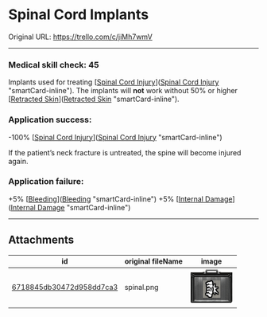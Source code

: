# Spinal Cord Implants

Original URL: https://trello.com/c/jiMh7wmV

---

### Medical skill check: 45

Implants used for treating [[Spinal Cord Injury](../Head_Brain/Spinal%20Cord%20Injury.md)]([Spinal Cord Injury](../Head_Brain/Spinal%20Cord%20Injury.md) "smartCard-inline"). The implants will **not** work without 50% or higher [[Retracted Skin](../Surgery/Retracted%20Skin.md)]([Retracted Skin](../Surgery/Retracted%20Skin.md) "smartCard-inline").

### Application success:

\-100% [[Spinal Cord Injury](../Head_Brain/Spinal%20Cord%20Injury.md)]([Spinal Cord Injury](../Head_Brain/Spinal%20Cord%20Injury.md) "smartCard-inline")

If the patient’s neck fracture is untreated, the spine will become injured again.

### Application failure:

\+5% [[Bleeding](../Any%20bodypart/Bleeding.md)]([Bleeding](../Any%20bodypart/Bleeding.md) "smartCard-inline")
\+5% [[Internal Damage](../Any%20bodypart/archived/Internal%20Damage.md)]([Internal Damage](../Any%20bodypart/archived/Internal%20Damage.md) "smartCard-inline")

---

## Attachments

id | original fileName | image
---|---|---
[6718845db30472d958dd7ca3](./Spinal%20Cord%20Implants%20-%20Attachments/6718845db30472d958dd7ca3.png) | spinal.png | ![spinal.png\|200](./Spinal%20Cord%20Implants%20-%20Attachments/6718845db30472d958dd7ca3.png)